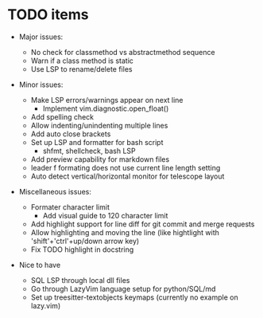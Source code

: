 # TODO items

- Major issues:

  - No check for classmethod vs abstractmethod sequence
  - Warn if a class method is static
  - Use LSP to rename/delete files

- Minor issues:

  - Make LSP errors/warnings appear on next line
    - Implement vim.diagnostic.open_float()
  - Add spelling check
  - Allow indenting/unindenting multiple lines
  - Add auto close brackets
  - Set up LSP and formatter for bash script
    - shfmt, shellcheck, bash LSP
  - Add preview capability for markdown files
  - leader f formating does not use current line length setting
  - Auto detect vertical/horizontal monitor for telescope layout

- Miscellaneous issues:

  - Formater character limit
    - Add visual guide to 120 character limit
  - Add highlight support for line diff for git commit and merge requests
  - Allow highlighting and moving the line
    (like hightlight with 'shift'+'ctrl'+up/down arrow key)
  - Fix TODO highlight in docstring

- Nice to have
  - SQL LSP through local dll files
  - Go through LazyVim language setup for python/SQL/md
  - Set up treesitter-textobjects keymaps (currently no example on lazy.vim)
